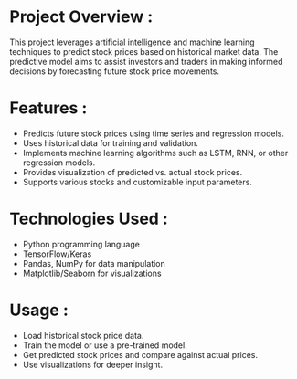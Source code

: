 # Project Overview :
This project leverages artificial intelligence and machine learning techniques to predict stock prices based on historical market data. The predictive model aims to assist investors and traders in making informed decisions by forecasting future stock price movements.

# Features :
- Predicts future stock prices using time series and regression models.
- Uses historical data for training and validation.
- Implements machine learning algorithms such as LSTM, RNN, or other regression models.
- Provides visualization of predicted vs. actual stock prices.
- Supports various stocks and customizable input parameters.

# Technologies Used :
- Python programming language
- TensorFlow/Keras
- Pandas, NumPy for data manipulation
- Matplotlib/Seaborn for visualizations

# Usage :
- Load historical stock price data.
- Train the model or use a pre-trained model.
- Get predicted stock prices and compare against actual prices.
- Use visualizations for deeper insight.
